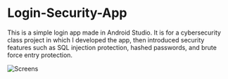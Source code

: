 # Login-Security-App
This is a simple login app made in Android Studio. It is for a cybersecurity class project in which I developed the app, then introduced security features such as SQL injection protection, hashed passwords, and brute force entry protection.

![Screens](https://github.com/kyleballestro/Login-Security-App/assets/112108497/4c30cc3e-5eda-4e38-b6cf-3883faa6f2c7)

